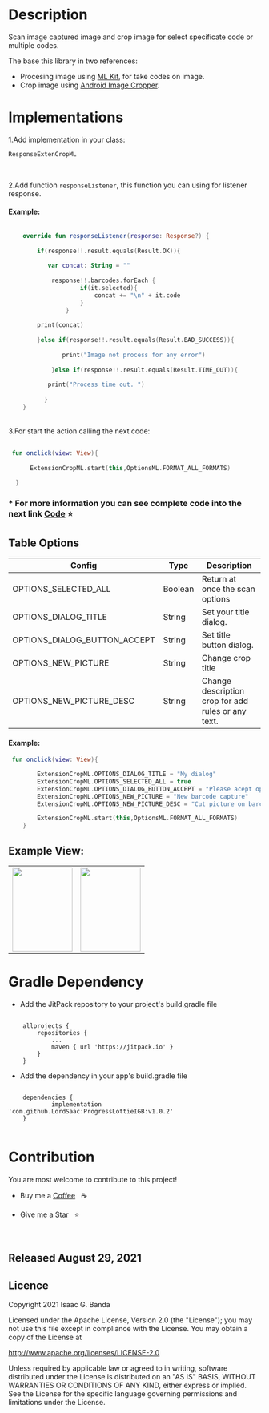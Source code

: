 
# Description

Scan image captured image and crop image for select specificate code or multiple codes.

The base this library in two references: 

* Procesing image using [ML Kit](https://developers.google.com/ml-kit/vision/barcode-scanning), for take codes on image. 
* Crop image using [Android Image Cropper](https://github.com/ArthurHub/Android-Image-Cropper).  



# Implementations 

1.Add implementation in your class: 
```kotlin 
ResponseExtenCropML

```
<br>

2.Add function  ```responseListener```, this function you can using for listener response. 

#### Example: 

```kotlin

    override fun responseListener(response: Response?) {
            
	    if(response!!.result.equals(Result.OK)){
	       
	       var concat: String = ""
	       
	        response!!.barcodes.forEach {
                    if(it.selected){
                        concat += "\n" + it.code
                    }
                }
		
		print(concat)
		
	    }else if(response!!.result.equals(Result.BAD_SUCCESS)){
	    
               print("Image not process for any error")
	    
            }else if(response!!.result.equals(Result.TIME_OUT)){
	    
	       print("Process time out. ")
	       
          }
    }

```

<br>
3.For start the action calling the next code:

```kotlin 
 
 fun onclick(view: View){
      
      ExtensionCropML.start(this,OptionsML.FORMAT_ALL_FORMATS)
  
  }

```

### * For more information you can see  complete code into the next link [Code](https://github.com/LordSaac/ExtensionCrop_ML/blob/master/app/src/main/java/com/lordsaac/extensioncropml/MainActivity.kt)  :star:


## Table Options

| Config | Type | Description |
| --- | --- | --- |
| OPTIONS_SELECTED_ALL | Boolean | Return at once the scan options |
| OPTIONS_DIALOG_TITLE | String | Set your title dialog. |
| OPTIONS_DIALOG_BUTTON_ACCEPT | String | Set title button dialog. |
| OPTIONS_NEW_PICTURE | String | Change crop title |
| OPTIONS_NEW_PICTURE_DESC |  String | Change description crop for add rules or any text.|

#### Example: 

```kotlin
 fun onclick(view: View){

        ExtensionCropML.OPTIONS_DIALOG_TITLE = "My dialog"
        ExtensionCropML.OPTIONS_SELECTED_ALL = true
        ExtensionCropML.OPTIONS_DIALOG_BUTTON_ACCEPT = "Please acept options"
        ExtensionCropML.OPTIONS_NEW_PICTURE = "New barcode capture"
        ExtensionCropML.OPTIONS_NEW_PICTURE_DESC = "Cut picture on barcode"

        ExtensionCropML.start(this,OptionsML.FORMAT_ALL_FORMATS)
    }

```

## Example View:  

<p align="center">

|||
|:----:|:----:|
|<img  height="168" width="120" src="https://github.com/LordSaac/IGProgressLottie-Swift/blob/main/IGLottieProgress/img/Simulator%20Screen%20Shot%20-%20iPhone%20SE%20(2nd%20generation)%20-%202021-05-11%20at%2020.21.00.png">|<img  height="168" width="120" src="https://github.com/LordSaac/IGProgressLottie-Swift/blob/main/IGLottieProgress/img/Simulator%20Screen%20Shot%20-%20iPhone%20SE%20(2nd%20generation)%20-%202021-05-11%20at%2020.21.17.png">|
</p>

# Gradle Dependency

* Add the JitPack repository to your project's build.gradle file

```

	allprojects {
		repositories {
			...
			maven { url 'https://jitpack.io' }
		}
	}
```

* Add the dependency in your app's build.gradle file

```
    
    dependencies {
	        implementation 'com.github.LordSaac:ProgressLottieIGB:v1.0.2'
	}
    
```

# Contribution

You are most welcome to contribute to this project!

*  Buy me a  [Coffee](https://paypal.me/LordSaac?locale.x=es_XC)  &nbsp; :coffee:

*  Give me a [Star](https://github.com/LordSaac/ExtensionCrop_ML) &nbsp; :star:

<br>
<h2>Released August 29, 2021</h2>

## Licence

Copyright 2021 Isaac G. Banda

Licensed under the Apache License, Version 2.0 (the "License");
you may not use this file except in compliance with the License.
You may obtain a copy of the License at

http://www.apache.org/licenses/LICENSE-2.0

Unless required by applicable law or agreed to in writing, software
distributed under the License is distributed on an "AS IS" BASIS,
WITHOUT WARRANTIES OR CONDITIONS OF ANY KIND, either express or implied.
See the License for the specific language governing permissions and
limitations under the License.


